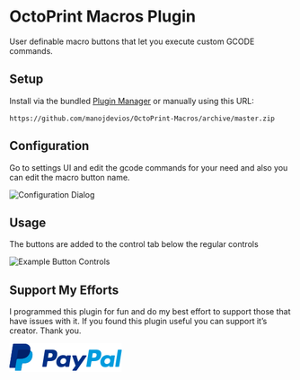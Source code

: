 # OctoPrint Macros Plugin

User definable macro buttons that let you execute custom GCODE commands.

## Setup

Install via the bundled [Plugin Manager](https://github.com/foosel/OctoPrint/wiki/Plugin:-Plugin-Manager)
or manually using this URL:

    https://github.com/manojdevios/OctoPrint-Macros/archive/master.zip


## Configuration
Go to settings UI and edit the gcode commands for your need and also you can edit the macro button name. 

![Configuration Dialog](https://i.imgur.com/2kxHlgh.png)

## Usage
The buttons are added to the control tab below the regular controls

![Example Button Controls](https://i.imgur.com/UiHiFbr.png)

## Support My Efforts
I programmed this plugin for fun and do my best effort to support those that have issues with it. If you found this plugin useful you can support it’s creator. Thank you.

[![paypal](paypal-with-text.png)](https://paypal.me/manojdevios)
